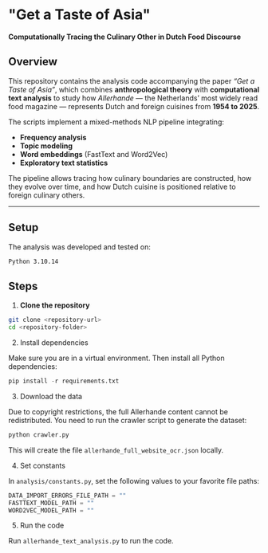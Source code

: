# "Get a Taste of Asia"  
**Computationally Tracing the Culinary Other in Dutch Food Discourse**  

## Overview

This repository contains the analysis code accompanying the paper *“Get a Taste of Asia”*, which combines **anthropological theory** with **computational text analysis** to study how *Allerhande* — the Netherlands’ most widely read food magazine — represents Dutch and foreign cuisines from **1954 to 2025**.

The scripts implement a mixed-methods NLP pipeline integrating:
- **Frequency analysis**
- **Topic modeling**
- **Word embeddings** (FastText and Word2Vec)
- **Exploratory text statistics**

The pipeline allows tracing how culinary boundaries are constructed, how they evolve over time, and how Dutch cuisine is positioned relative to foreign culinary others.

---

## Setup

The analysis was developed and tested on:

```bash
Python 3.10.14
```

## Steps

1. **Clone the repository**

```bash
git clone <repository-url>
cd <repository-folder>
```

2.	Install dependencies

Make sure you are in a virtual environment. Then install all Python dependencies:

```python
pip install -r requirements.txt
```

3.	Download the data

Due to copyright restrictions, the full Allerhande content cannot be redistributed. You need to run the crawler script to generate the dataset:

```bash
python crawler.py
```

This will create the file `allerhande_full_website_ocr.json` locally.

4.	Set constants

In `analysis/constants.py`, set the following values to your favorite file paths:

```python
DATA_IMPORT_ERRORS_FILE_PATH = ""
FASTTEXT_MODEL_PATH = ""
WORD2VEC_MODEL_PATH = ""
```

5. Run the code

Run `allerhande_text_analysis.py` to run the code.
